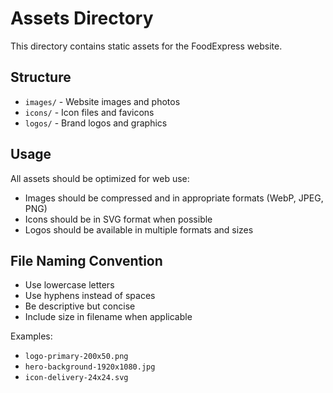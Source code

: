 # Assets Directory

This directory contains static assets for the FoodExpress website.

## Structure

- `images/` - Website images and photos
- `icons/` - Icon files and favicons
- `logos/` - Brand logos and graphics

## Usage

All assets should be optimized for web use:
- Images should be compressed and in appropriate formats (WebP, JPEG, PNG)
- Icons should be in SVG format when possible
- Logos should be available in multiple formats and sizes

## File Naming Convention

- Use lowercase letters
- Use hyphens instead of spaces
- Be descriptive but concise
- Include size in filename when applicable

Examples:
- `logo-primary-200x50.png`
- `hero-background-1920x1080.jpg`
- `icon-delivery-24x24.svg`
